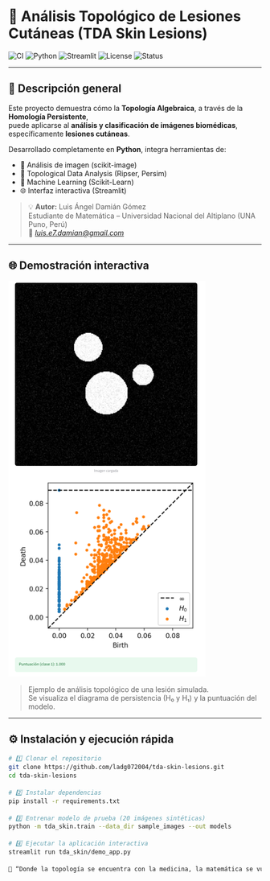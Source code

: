 # 🧠 Análisis Topológico de Lesiones Cutáneas (TDA Skin Lesions)

![CI](https://github.com/ladg072004/tda-skin-lesions/actions/workflows/ci.yml/badge.svg)
![Python](https://img.shields.io/badge/Python-3.9%2B-blue)
![Streamlit](https://img.shields.io/badge/Streamlit-App-orange)
![License](https://img.shields.io/badge/License-MIT-green)
![Status](https://img.shields.io/badge/Build-Passing-success)

---

## 🧩 Descripción general

Este proyecto demuestra cómo la **Topología Algebraica**, a través de la **Homología Persistente**,  
puede aplicarse al **análisis y clasificación de imágenes biomédicas**, específicamente **lesiones cutáneas**.  

Desarrollado completamente en **Python**, integra herramientas de:
- 🧬 Análisis de imagen (scikit-image)
- 🔢 Topological Data Analysis (Ripser, Persim)
- 🤖 Machine Learning (Scikit-Learn)
- 🌐 Interfaz interactiva (Streamlit)

> 💡 **Autor:** Luis Ángel Damián Gómez  
> Estudiante de Matemática  – Universidad Nacional del Altiplano (UNA Puno, Perú)  
> 📧 *luis.e7.damian@gmail.com*

---

## 🌐 Demostración interactiva

![Demo de la aplicación](docs/img/screenshot.png)

> Ejemplo de análisis topológico de una lesión simulada.  
> Se visualiza el diagrama de persistencia (H₀ y H₁) y la puntuación del modelo.

---

## ⚙️ Instalación y ejecución rápida

```bash
# 1️⃣ Clonar el repositorio
git clone https://github.com/ladg072004/tda-skin-lesions.git
cd tda-skin-lesions

# 2️⃣ Instalar dependencias
pip install -r requirements.txt

# 3️⃣ Entrenar modelo de prueba (20 imágenes sintéticas)
python -m tda_skin.train --data_dir sample_images --out models

# 4️⃣ Ejecutar la aplicación interactiva
streamlit run tda_skin/demo_app.py

💬 “Donde la topología se encuentra con la medicina, la matemática se vuelve una herramienta para salvar vidas.”
